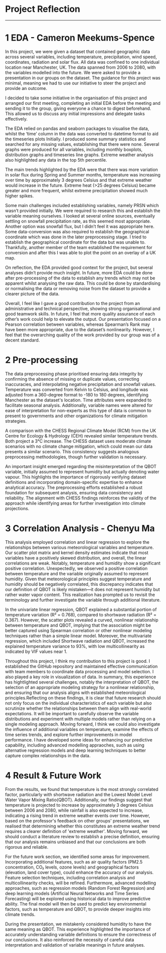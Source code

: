 # Project Reflection
------------------------------------



# 1 EDA - Cameron Meekums-Spence
In this project, we were given a dataset that contained geographic data across several variables, including temperature, precipitation, wind speed, coordinates, radiation and solar flux. All data was confined to one individual location near Manchester, UK. The data spanned from 2006 to 2080, with the variables modelled into the future. We were asked to provide a presentation in our groups on the dataset. The guidance for this project was minimal, meaning we had to use our initiative to steer the project and provide an outcome.

I decided to take some initiative in the organisation of this project and arranged our first meeting, completing an initial EDA before the meeting and sending it to the group, giving everyone a chance to digest beforehand. This allowed us to discuss any initial impressions and delegate tasks effectively.

The EDA relied on pandas and seaborn packages to visualise the data, whilst the ‘time’ column in the data was converted to datetime format to aid the timeseries plots Initially. I produced some summary statistics and searched for any missing values, establishing that there were none. Several graphs were produced for all variables, including monthly boxplots, distribution graphs and timeseries line graphs. Extreme weather analysis also highlighted any data in the top 5th percentile.

The main trends highlighted by the EDA were that there was more variation in solar flux during Spring and Summer months, temperature was increasing over time by approximately 3 degrees Celsius and that extreme weather would increase in the future. Extreme heat (>25 degrees Celsius) became greater and more frequent, whilst extreme precipitation showed much higher spikes.

Some main challenges included establishing variables, namely PRSN which wasn’t provided initially. We were required to research this and establish the variable meaning ourselves. I looked at several online sources, eventually settling on snowfall precipitation rate, as this seemed most appropriate. Another option was snowfall flux, but I didn’t feel it was appropriate here. Some data-conversion was also required to establish the geographical coordinate which was done in the later preprocessing stage. I tried to establish the geographical coordinate for the data but was unable to. Thankfully, another member of the team established the requirement for conversion and after this I was able to plot the point on an overlay of a UK map.

On reflection, the EDA provided good context for the project, but several analyses didn’t provide much insight. In future, more EDA could be done after pre-processing of the data to establish any trends which may not be apparent whilst analysing the raw data. This could be done by standardising or normalising the data or removing noise from the dataset to provide a clearer picture of the data.

Overall, I feel like I gave a good contribution to the project from an administrative and technical perspective, showing strong organisational and good teamwork skills. In future, I feel that more quality assurance of each other’s work could help to elevate the output. Our presentation focused on a Pearson correlation between variables, whereas Spearman’s Rank may have been more appropriate, due to the dataset’s nonlinearity. However, I feel that the overarching quality of the work provided by our group was of a decent standard.



# 2 Pre-processing
The data preprocessing phase prioritised ensuring data integrity by confirming the absence of missing or duplicate values, correcting inaccuracies, and interpolating negative precipitation and snowfall values. Temperature was converted from Kelvin to Celsius, and longitude was adjusted from a 360-degree format to -180 to 180 degrees, identifying Manchester as the dataset's location. Time attributes were expanded to facilitate seasonal analysis. Additionally, variable names were altered for ease of interpretation for non-experts as this type of data is common to present to governments and other organizations for climate mitigation strategies. 

A comparison with the CHESS Regional Climate Model (RCM) from the UK Centre for Ecology & Hydrology (CEH) revealed similar temperature trends. Both project a 3°C increase. The CHESS dataset uses moderate climate scenarios with no climate change mitigation, which could mean our data presents a similar scenario. This consistency suggests analogous preprocessing methodologies, though further validation is necessary.

An important insight emerged regarding the misinterpretation of the QBOT variable, initially assumed to represent humidity but actually denoting water vapour. This highlights the importance of rigorously verifying dataset definitions and incorporating domain-specific expertise to enhance analytical accuracy. The preprocessing efforts established a robust foundation for subsequent analysis, ensuring data consistency and reliability. The alignment with CHESS findings reinforces the validity of the approach while identifying areas for further investigation into climate projections.


# 3 Correlation Analysis  - Chenyu Ma
This analysis employed correlation and linear regression to explore the relationships between various meteorological variables and temperature. Our scatter plot matrix and kernel density estimates indicate that most variables have a positively skewed distribution, and overall, the linear correlations are weak. Notably, temperature and humidity show a significant positive correlation. Unexpectedly, we observed a positive correlation between temperature and the variable originally assumed to represent humidity. Given that meteorological principles suggest temperature and humidity should be negatively correlated, this discrepancy indicates that our definition of QBOT is likely mistaken—it does not represent humidity but rather water vapor content. This realization has prompted us to revisit the terminology and further investigate the variable through additional literature.

In the univariate linear regression, QBOT explained a substantial portion of temperature variation (R² = 0.768), compared to shortwave radiation (R² = 0.367). However, the scatter plots revealed a curved, nonlinear relationship between temperature and QBOT, implying that the association might be better captured using Spearman correlation or other nonlinear modeling techniques rather than a simple linear model. Moreover, the multivariate regression, which included Shortwave radiation and QBOT, increased the explained temperature variance to 93%, with low multicollinearity as indicated by VIF values near 1.  

Throughout this project, I think my contribution to this project is good. I established the GitHub repository and maintained effective communication with team members to coordinate data processing and model selection. I also played a key role in visualization of data. In summary, this experience has hightlighted several challenges, notably the interpretation of QBOT, the selection of an appropriate modeling strategy for a nonlinear relationship, and ensuring that our analysis aligns with established meteorological principles.Reflecting on these findings, it is clear that future research should not only focus on the individual characteristics of each variable but also scrutinize whether the relationships between them align with real-world expectations. It will be important to carefully observe the variable distributions and experiment with multiple models rather than relying on a single modeling approach. Moving forward, I think we could also investigate the influence of additional variables on temperature, examine the effects of time series trends, and explore further improvements in model performance. I have developed some ideas for enhancing our predictive capability, including advanced modelling appraoches, such as using alternative regression models and deep learning techniques to better capture complex relationships in the data.




# 4 Result & Future Work
From the results, we found that temperature is the most strongly correlated factor, particularly with shortwave radiation and the Lowest Model Level Water Vapor Mixing Ratio(QBOT). Additionally, our findings suggest that temperature is projected to increase by approximately 3 degrees Celsius between 2006 and 2080, while rainfall is also expected to increase, indicating a rising trend in extreme weather events over time. However, based on the professor's feedback on other groups' presentations, we realised that determining whether this constitutes an extreme weather trend requires a clearer definition of 'extreme weather'. Moving forward, we should conduct a literature review to establish a precise definition, ensuring that our analysis remains unbiased and that our conclusions are both rigorous and reliable.

For the future work section, we identified some areas for improvement. Incorporating additional features, such as air quality factors (PM2.5 concentration, CO₂ levels, ozone levels) and geographical factors (elevation, land cover type), could enhance the accuracy of our analysis. Feature selection techniques, including correlation analysis and multicollinearity checks, will be refined. Furthermore, advanced modelling approaches, such as regression models (Random Forest Regression) and deep learning models (Artificial Neural Networks and Time Series Forecasting) will be explored using historical data to improve predictive ability. The final model will then be used to predict key environmental factors, such as temperature and QBOT, to provide deeper insights into climate trends. 

During the presentation, we mistakenly considered humidity to have the same meaning as QBOT. This experience highlighted the importance of accurately understanding variable definitions to ensure the correctness of our conclusions. It also reinforced the necessity of careful data interpretation and validation of variable meanings in future analyses.
